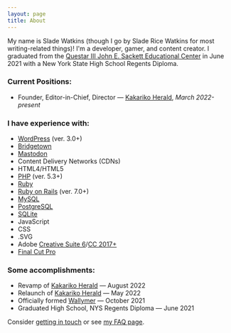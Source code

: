 ```yaml
---
layout: page
title: About
---
```


My name is Slade Watkins (though I go by Slade Rice Watkins for most writing-related things)! I'm a developer, gamer, and content creator. I graduated from the [Questar III John E. Sackett Educational Center](https://www.questar.org/locations/john-e-sackett-educational-center/) in June 2021 with a New York State High School Regents Diploma.

### Current Positions:

- Founder, Editor-in-Chief, Director — [Kakariko Herald](https://www.kakarikoherald.com), *March 2022-present*

### I have experience with:

- [WordPress](https://wordpress.org) (ver. 3.0+)
- [Bridgetown](https://www.bridgetownrb.com)
- [Mastodon](https://joinmastodon.org)
- Content Delivery Networks (CDNs)
- HTML4/HTML5
- [PHP](https://www.php.net) (ver. 5.3+)
- [Ruby](https://ruby-lang.org)
- [Ruby on Rails](https://rubyonrails.org) (ver. 7.0+)
- [MySQL](https://www.mysql.com/)
- [PostgreSQL](https://www.postgresql.org/)
- [SQLite](https://www.sqlite.org/index.html)
- JavaScript
- CSS
- .SVG
- Adobe [Creative Suite 6](https://en.wikipedia.org/wiki/Adobe_Creative_Suite#Creative_Suite_6)/[CC 2017+](https://www.adobe.com/creativecloud.html)
- [Final Cut Pro](https://www.apple.com/final-cut-pro/)

### Some accomplishments:

- Revamp of [Kakariko Herald](https://www.kakarikoherald.com) — August 2022
- Relaunch of [Kakariko Herald](https://www.kakarikoherald.com) — May 2022
- Officially formed [Wallymer](https://www.wallymer.com) — October 2021
- Graduated High School, NYS Regents Diploma — June 2021

Consider [getting in touch](/contact/) or see [my FAQ page](/faq/).